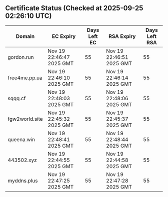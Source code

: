 ## Certificate Status (Checked at 2025-09-25 02:26:10 UTC)
| Domain | EC Expiry | Days Left EC | RSA Expiry | Days Left RSA |
|--------|-----------|-------------|------------|--------------|
| gordon.run | Nov 19 22:46:47 2025 GMT | 55 | Nov 19 22:46:51 2025 GMT | 55 |
| free4me.pp.ua | Nov 19 22:46:10 2025 GMT | 55 | Nov 19 22:46:14 2025 GMT | 55 |
| sqqq.cf | Nov 19 22:48:03 2025 GMT | 55 | Nov 19 22:48:06 2025 GMT | 55 |
| fgw2world.site | Nov 19 22:45:32 2025 GMT | 55 | Nov 19 22:45:37 2025 GMT | 55 |
| queena.win | Nov 19 22:48:41 2025 GMT | 55 | Nov 19 22:48:44 2025 GMT | 55 |
| 443502.xyz | Nov 19 22:44:55 2025 GMT | 55 | Nov 19 22:44:58 2025 GMT | 55 |
| myddns.plus | Nov 19 22:47:25 2025 GMT | 55 | Nov 19 22:47:28 2025 GMT | 55 |
